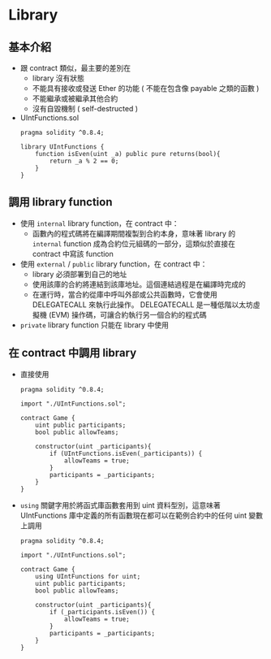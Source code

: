 # Library
## 基本介紹
- 跟 contract 類似，最主要的差別在
	- library 沒有狀態
	- 不能具有接收或發送 Ether 的功能 ( 不能在包含像 payable 之類的函數 )
	- 不能繼承或被繼承其他合約
	- 沒有自毀機制 ( self-destructed )
- UIntFunctions.sol
	```sol
	pragma solidity ^0.8.4;

	library UIntFunctions {
	    function isEven(uint _a) public pure returns(bool){
	        return _a % 2 == 0;
	    }
	}
	```
## 調用 library function
- 使用 `internal` library function，在 contract 中：
	- 函數內的程式碼將在編譯期間複製到合約本身，意味著 library 的 `internal` function 成為合約位元組碼的一部分，這類似於直接在 contract 中寫該 function
- 使用 `external` / `public` library function，在 contract 中：
	-  library 必須部署到自己的地址
	- 使用該庫的合約將連結到該庫地址。這個連結過程是在編譯時完成的
	- 在運行時，當合約從庫中呼叫外部或公共函數時，它會使用 DELEGATECALL 來執行此操作。 DELEGATECALL 是一種低階以太坊虛擬機 (EVM) 操作碼，可讓合約執行另一個合約的程式碼
- `private` library function 只能在 library 中使用

## 在 contract 中調用 library
- 直接使用
	```sol
	pragma solidity ^0.8.4;
	
	import "./UIntFunctions.sol";
	
	contract Game {
	    uint public participants;
	    bool public allowTeams;
	
	    constructor(uint _participants){
	        if (UIntFunctions.isEven(_participants)) {
	            allowTeams = true;
	        }
	        participants = _participants;
	    }
	}
	```
- `using` 關鍵字用於將函式庫函數套用到 uint 資料型別，這意味著 UIntFunctions 庫中定義的所有函數現在都可以在範例合約中的任何 uint 變數上調用
	```sol
	pragma solidity ^0.8.4;
	
	import "./UIntFunctions.sol";
	
	contract Game {
	    using UIntFunctions for uint;
	    uint public participants;
	    bool public allowTeams;
	
	    constructor(uint _participants){
	        if (_participants.isEven()) {
	            allowTeams = true;
	        }
	        participants = _participants;
	    }
	}
	```